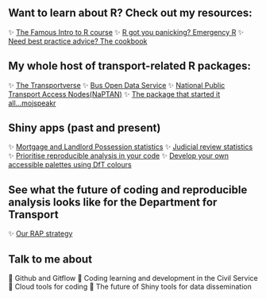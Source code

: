 ## Want to learn about R? Check out my resources:

✨ [The Famous Intro to R course](https://department-for-transport.github.io/intro_R/)
✨ [R got you panicking? Emergency R](https://department-for-transport.github.io/emergency_r/)
✨ [Need best practice advice? The cookbook](https://department-for-transport.github.io/R-cookbook/index.html)

## My whole host of transport-related R packages:

✨ [The Transportverse](https://github.com/department-for-transport-public/transportverse)
✨ [Bus Open Data Service](https://cran.r-project.org/package=bodsr)
✨ [National Public Transport Access Nodes(NaPTAN)](https://cran.r-project.org/package=naptanr)
✨ [The package that started it all...mojspeakr](https://github.com/moj-analytical-services/mojspeakr)

## Shiny apps (past and present)

✨ [Mortgage and Landlord Possession statistics](https://mlp-app.apps.alpha.mojanalytics.xyz/)
✨ [Judicial review statistics](https://judicial-reviews-app.apps.alpha.mojanalytics.xyz/)
✨ [Prioritise reproducible analysis in your code](https://fran-bryden-dft.shinyapps.io/rap_report)
✨ [Develop your own accessible palettes using DfT colours](https://fran-bryden-dft.shinyapps.io/chart_accessibility-main/)

## See what the future of coding and reproducible analysis looks like for the Department for Transport 

✨ [Our RAP strategy](https://www.gov.uk/government/publications/standards-for-official-statistics-published-by-the-department-for-transport/analysis-function-rap-strategy-2023-implementation-plan-at-dft)

## Talk to me about

💬 Github and Gitflow
💬 Coding learning and development in the Civil Service
💬 Cloud tools for coding
💬 The future of Shiny tools for data dissemination
